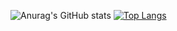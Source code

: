 ![Anurag's GitHub stats](https://github-readme-stats.vercel.app/api?username=rog-won&theme=dark&show_icons=true)
[![Top Langs](https://github-readme-stats.vercel.app/api/top-langs/?username=rog-won&langs_count=10&layout=compact&theme=dark)](https://github.com/rog-won/rog-won)﻿
